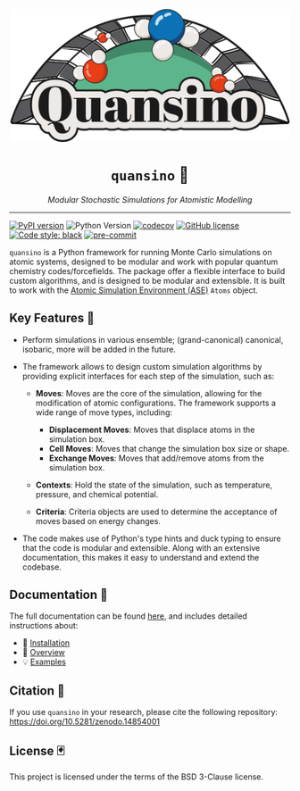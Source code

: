 <div align="center">
  <img src=https://raw.githubusercontent.com/Atomic-Samplers/quansino/refs/heads/main/docs/images/quansino_logo.png width="500"><br>
</div>

<div align="center">
  <h1><code>quansino</code> 🎲</h1>
  <p><i>Modular Stochastic Simulations for Atomistic Modelling</i></p>
</div>

***

[![PyPI version](https://badge.fury.io/py/quansino.svg)](https://badge.fury.io/py/quansino)
![Python Version](https://img.shields.io/pypi/pyversions/quansino)
[![codecov](https://codecov.io/gh/Atomic-Samplers/quansino/branch/main/graph/badge.svg?token=A864UNYUOG)](https://codecov.io/gh/Atomic-Samplers/quansino)
[![GitHub license](https://img.shields.io/github/license/Atomic-Samplers/quansino)](https://github.com/Atomic-Samplers/quansino/blob/main/LICENSE.md)
[![Code style: black](https://img.shields.io/badge/code%20style-black-000000.svg)](https://github.com/psf/black)
[![pre-commit](https://img.shields.io/badge/pre--commit-enabled-brightgreen?logo=pre-commit)](https://github.com/pre-commit/pre-commit)

`quansino` is a Python framework for running Monte Carlo simulations on atomic systems, designed to be modular and work with popular quantum chemistry codes/forcefields. The package offer a flexible interface to build custom algorithms, and is designed to be modular and extensible. It is built to work with the [Atomic Simulation Environment (ASE)](https://wiki.fysik.dtu.dk/ase/) `Atoms` object.

## Key Features 🎰

- Perform simulations in various ensemble; (grand-canonical) canonical, isobaric, more will be added in the future.
- The framework allows to design custom simulation algorithms by providing explicit interfaces for each step of the simulation, such as:

  - **Moves**: Moves are the core of the simulation, allowing for the modification of atomic configurations. The framework supports a wide range of move types, including:

    - **Displacement Moves**: Moves that displace atoms in the simulation box.
    - **Cell Moves**: Moves that change the simulation box size or shape.
    - **Exchange Moves**: Moves that add/remove atoms from the simulation box.

  - **Contexts**: Hold the state of the simulation, such as temperature, pressure, and chemical potential.
  - **Criteria**: Criteria objects are used to determine the acceptance of moves based on energy changes.

- The code makes use of Python's type hints and duck typing to ensure that the code is modular and extensible. Along with an extensive documentation, this makes it easy to understand and extend the codebase.

## Documentation 🎱

The full documentation can be found [here](https://atomic-samplers.github.io/quansino/), and includes detailed instructions about:

- 🔧 [Installation](https://atomic-samplers.github.io/quansino/installation/install.html)
- 📖 [Overview](https://atomic-samplers.github.io/quansino/documentation/overview.html)
- 💡 [Examples](https://atomic-samplers.github.io/quansino/documentation/examples.html)

## Citation 🎯

If you use `quansino` in your research, please cite the following repository: https://doi.org/10.5281/zenodo.14854001

## License 🃏

This project is licensed under the terms of the BSD 3-Clause license.
